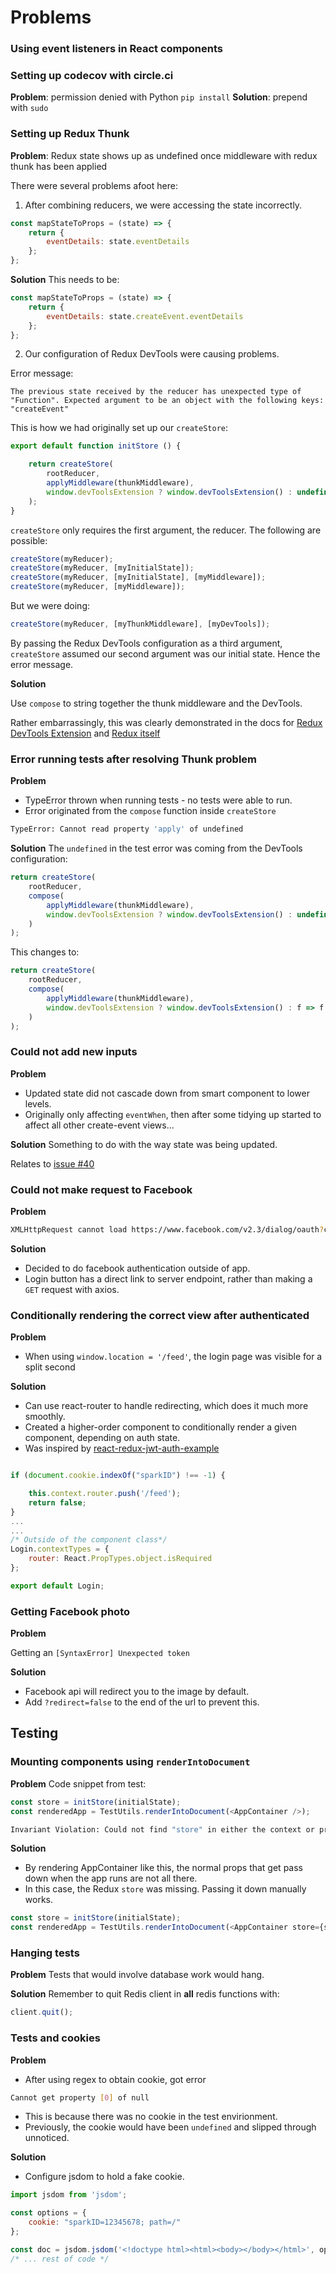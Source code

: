 # Problems

### Using event listeners in React components

### Setting up codecov with circle.ci

**Problem**: permission denied with Python `pip install`
**Solution**: prepend with `sudo`

### Setting up Redux Thunk
**Problem**: Redux state shows up as undefined once middleware with redux thunk has been applied

There were several problems afoot here:

1. After combining reducers, we were accessing the state incorrectly.
```js
const mapStateToProps = (state) => {
    return {
        eventDetails: state.eventDetails
    };
};
```
**Solution**
This needs to be:
```js
const mapStateToProps = (state) => {
    return {
        eventDetails: state.createEvent.eventDetails
    };
};
```

2. Our configuration of Redux DevTools were causing problems.

Error message:
```
The previous state received by the reducer has unexpected type of "Function". Expected argument to be an object with the following keys: "createEvent"
```

This is how we had originally set up our `createStore`:
```js
export default function initStore () {

    return createStore(
        rootReducer,
        applyMiddleware(thunkMiddleware),
        window.devToolsExtension ? window.devToolsExtension() : undefined
    );
}
```
`createStore` only requires the first argument, the reducer.  The following are possible:

```js
createStore(myReducer);
createStore(myReducer, [myInitialState]);
createStore(myReducer, [myInitialState], [myMiddleware]);
createStore(myReducer, [myMiddleware]);
```

But we were doing:
```js
createStore(myReducer, [myThunkMiddleware], [myDevTools]);
```

By passing the Redux DevTools configuration as a third argument, `createStore` assumed our second argument was our initial state.  Hence the error message.


**Solution**

Use `compose` to string together the thunk middleware and the DevTools.

Rather embarrassingly, this was clearly demonstrated in the docs for [Redux DevTools Extension](https://github.com/zalmoxisus/redux-devtools-extension) and [Redux itself](http://redux.js.org/docs/api/compose.html)

### Error running tests after resolving Thunk problem

**Problem**
* TypeError thrown when running tests - no tests were able to run.
* Error originated from the `compose` function inside `createStore`
```bash
TypeError: Cannot read property 'apply' of undefined
```
**Solution**
The `undefined` in the test error was coming from the DevTools configuration:
```js
return createStore(
    rootReducer,
    compose(
        applyMiddleware(thunkMiddleware),
        window.devToolsExtension ? window.devToolsExtension() : undefined
    )
);
```
This changes to:
```js
return createStore(
    rootReducer,
    compose(
        applyMiddleware(thunkMiddleware),
        window.devToolsExtension ? window.devToolsExtension() : f => f
    )
);
```
### Could not add new inputs
**Problem**
* Updated state did not cascade down from smart component to lower levels.
* Originally only affecting `eventWhen`, then after some tidying up started to affect all other create-event views...

**Solution**
Something to do with the way state was being updated.

Relates to [issue #40](https://github.com/DRDD2016/app/issues/40)

### Could not make request to Facebook
**Problem**
```bash
XMLHttpRequest cannot load https://www.facebook.com/v2.3/dialog/oauth?client_id=612765462219386&respon…EwB2ibLlwghFkdtedcVxS&scope=user_friends%2Cuser_about_me%2Cpublish_actions. No 'Access-Control-Allow-Origin' header is present on the requested resource. Origin 'http://localhost:8080' is therefore not allowed access.
```

**Solution**
* Decided to do facebook authentication outside of app.
* Login button has a direct link to server endpoint, rather than making a `GET` request with axios.


### Conditionally rendering the correct view after authenticated
**Problem**
* When using `window.location = '/feed'`, the login page was visible for a split second

**Solution**
* Can use react-router to handle redirecting, which does it much more smoothly.
* Created a higher-order component to conditionally render a given component, depending on auth state.
* Was inspired by [react-redux-jwt-auth-example](https://github.com/joshgeller/react-redux-jwt-auth-example)
```js

if (document.cookie.indexOf("sparkID") !== -1) {

    this.context.router.push('/feed');
    return false;
}
...
...
/* Outside of the component class*/
Login.contextTypes = {
    router: React.PropTypes.object.isRequired
};

export default Login;
```

### Getting Facebook photo

**Problem**

Getting an `[SyntaxError] Unexpected token`

**Solution**
* Facebook api will redirect you to the image by default.
* Add `?redirect=false` to the end of the url to prevent this.

## Testing
### Mounting components using `renderIntoDocument`

**Problem**
Code snippet from test:
```js
const store = initStore(initialState);
const renderedApp = TestUtils.renderIntoDocument(<AppContainer />);
```
```bash
Invariant Violation: Could not find "store" in either the context or props of "Connect(App)". Either wrap the root component in a <Provider>, or explicitly pass "store" as a prop to "Connect(App)".
```

**Solution**
* By rendering AppContainer like this, the normal props that get pass down when the app runs are not all there.
* In this case, the Redux `store` was missing.  Passing it down manually works.
```js
const store = initStore(initialState);
const renderedApp = TestUtils.renderIntoDocument(<AppContainer store={store} />);
```

### Hanging tests
**Problem**
Tests that would involve database work would hang.

**Solution**
Remember to quit Redis client in **all** redis functions with:
```js
client.quit();
```

### Tests and cookies
**Problem**
* After using regex to obtain cookie, got error
```bash
Cannot get property [0] of null
```
* This is because there was no cookie in the test envirionment.  
* Previously, the cookie would have been `undefined` and slipped through unnoticed.

**Solution**
* Configure jsdom to hold a fake cookie.
```js
import jsdom from 'jsdom';

const options = {
    cookie: "sparkID=12345678; path=/"
};

const doc = jsdom.jsdom('<!doctype html><html><body></body></html>', options);
/* ... rest of code */
```
